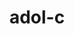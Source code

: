---
title: "adol-c"
layout: cache
categories: [package, develop-2025-05-04]
meta: {"compilers": ["gcc@11.4.0"], "num_specs": 1, "num_specs_by_stack": {"e4s": 1, "root": 1}, "oss": ["ubuntu22.04"], "platforms": ["linux"], "stacks": ["e4s", "root"], "targets": ["x86_64_v3"], "versions": ["2.7.2"]}
spec_details: [{"compiler": "gcc@11.4.0", "hash": "5zyiu367bjjtdbhvpxk6tqbi5zgsgkci", "os": "ubuntu22.04", "platform": "linux", "size": "-", "stacks": ["e4s", "root"], "target": "x86_64_v3", "variants": ["~advanced_branching", "+atrig_erf", "~boost", "build_system=autotools", "+doc", "+examples", "~openmp", "patches:=715b878", "~sparse", "+stdczero", "+traceless_refcounting"], "versions": ["2.7.2"]}]
---